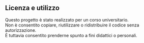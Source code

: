 ## Licenza e utilizzo
Questo progetto è stato realizzato per un corso universitario.  
Non è consentito copiare, riutilizzare o ridistribuire il codice senza autorizzazione.  
È tuttavia consentito prenderne spunto a fini didattici o personali.
